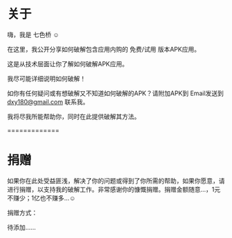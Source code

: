 关于
===========

嗨，我是 七色桥 ☺

在这里，我公开分享如何破解包含应用内购的 免费/试用 版本APK应用。

这是从技术层面让你了解如何破解APK应用。

我尽可能详细说明如何破解！


如你有任何疑问或有想破解又不知道如何破解的APK？请附加APK到
Email发送到 dxy180@gmail.com 联系我。

我将尽我所能帮助你，同时在此提供破解其方法。

=============



捐赠
=========
如果你在此处受益匪浅，解决了你的问题或得到了你所需的帮助，如果你愿意，请进行捐赠，以支持我的破解工作。非常感谢你的慷慨捐赠。捐赠金额随意…，1元不赚少；1亿也不赚多…☺

捐赠方式：

待添加……
